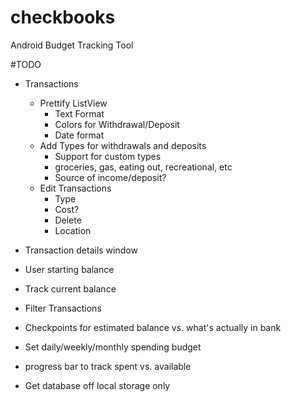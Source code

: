 # checkbooks
Android Budget Tracking Tool

#TODO
* Transactions
  * Prettify ListView
    * Text Format
    * Colors for Withdrawal/Deposit
    * Date format
  * Add Types for withdrawals and deposits
    * Support for custom types
    * groceries, gas, eating out, recreational, etc
    * Source of income/deposit?
  * Edit Transactions
    * Type
    * Cost?
    * Delete
    * Location

* Transaction details window
* User starting balance
* Track current balance
* Filter Transactions

* Checkpoints for estimated balance vs. what's actually in bank 

* Set daily/weekly/monthly spending budget 
 * progress bar to track spent vs. available

* Get database off local storage only
